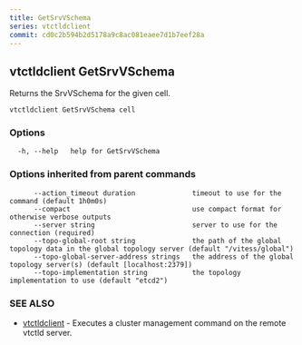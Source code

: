 ```yaml
---
title: GetSrvVSchema
series: vtctldclient
commit: cd0c2b594b2d5178a9c8ac081eaee7d1b7eef28a
---
```

## vtctldclient GetSrvVSchema

Returns the SrvVSchema for the given cell.

```
vtctldclient GetSrvVSchema cell
```

### Options

```
  -h, --help   help for GetSrvVSchema
```

### Options inherited from parent commands

```
      --action_timeout duration              timeout to use for the command (default 1h0m0s)
      --compact                              use compact format for otherwise verbose outputs
      --server string                        server to use for the connection (required)
      --topo-global-root string              the path of the global topology data in the global topology server (default "/vitess/global")
      --topo-global-server-address strings   the address of the global topology server(s) (default [localhost:2379])
      --topo-implementation string           the topology implementation to use (default "etcd2")
```

### SEE ALSO

* [vtctldclient](../)	 - Executes a cluster management command on the remote vtctld server.

